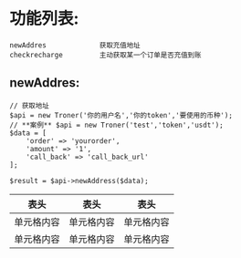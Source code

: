 # 功能列表:

```
newAddres             获取充值地址
checkrecharge         主动获取某一个订单是否充值到账
```

## newAddres:

```
// 获取地址
$api = new Troner('你的用户名','你的token','要使用的币种');
// **案例** $api = new Troner('test','token','usdt');
$data = [
    'order' => 'yourorder',
    'amount' => '1',
    'call_back' => 'call_back_url'
];

$result = $api->newAddress($data);
```

 表头  | 表头  | 表头
 ---- | ----- | ------  
 单元格内容  | 单元格内容 | 单元格内容 
 单元格内容  | 单元格内容 | 单元格内容  

